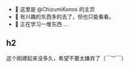 - 👋 这里是 @ChizumiKonos 的主页
- 👀 有兴趣的东西多的去了，但也只能看看。
- 🌱 正在学习一堆东西 ...

## h2

这个刚建起来没多久，希望不要太嫌弃了（￣︶￣）

<!---
ChizumiKonos/ChizumiKonos is a ✨ special ✨ repository because its `README.md` (this file) appears on your GitHub profile.
You can click the Preview link to take a look at your changes.
--->
